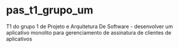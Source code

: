 # pas_t1_grupo_um
T1 do grupo 1 de Projeto e Arquitetura De Software - desenvolver um aplicativo monolito para gerenciamento de assinatura de clientes de aplicativos
